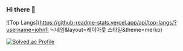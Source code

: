 ### Hi there 👋


![Top Langs](https://github-readme-stats.vercel.app/api/top-langs/?username=john1l 닉네임&layout=레이아웃 스타일&theme=merko)



[![Solved.ac Profile](http://mazassumnida.wtf/api/v2/generate_badge?boj=johnsnow123)](https://solved.ac/johnsnow123/)



<!--
**john1l/john1l** is a ✨ _special_ ✨ repository because its `README.md` (this file) appears on your GitHub profile.

Here are some ideas to get you started:

- 🔭 I’m currently working on ...
- 🌱 I’m currently learning ...
- 👯 I’m looking to collaborate on ...
- 🤔 I’m looking for help with ...
- 💬 Ask me about ...
- 📫 How to reach me: ...
- 😄 Pronouns: ...
- ⚡ Fun fact: ...
-->
